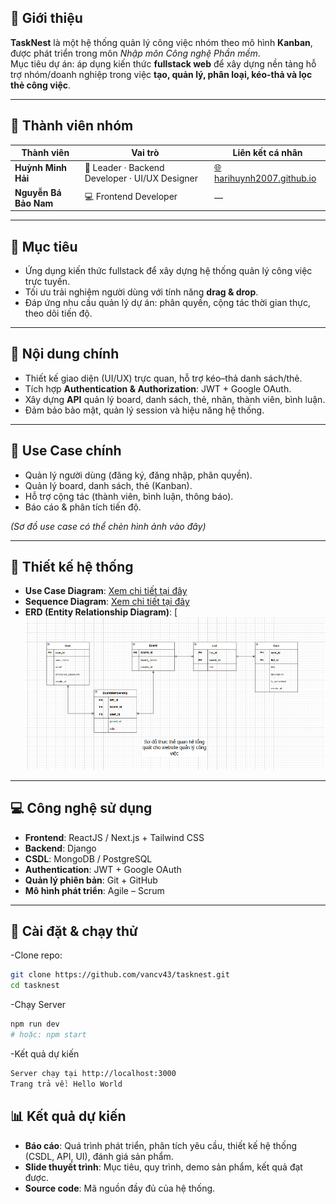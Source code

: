 ## 📌 Giới thiệu
**TaskNest** là một hệ thống quản lý công việc nhóm theo mô hình **Kanban**, được phát triển trong môn *Nhập môn Công nghệ Phần mềm*.  
Mục tiêu dự án: áp dụng kiến thức **fullstack web** để xây dựng nền tảng hỗ trợ nhóm/doanh nghiệp trong việc **tạo, quản lý, phân loại, kéo-thả và lọc thẻ công việc**.

---

## 👥 Thành viên nhóm

| Thành viên | Vai trò | Liên kết cá nhân |
|-------------|----------|------------------|
| **Huỳnh Minh Hải** | 🧠 Leader · Backend Developer · UI/UX Designer | [🌐 harihuynh2007.github.io](https://harihuynh2007.github.io) |
| **Nguyễn Bá Bảo Nam** | 💻 Frontend Developer | — |



---

## 🎯 Mục tiêu
- Ứng dụng kiến thức fullstack để xây dựng hệ thống quản lý công việc trực tuyến.  
- Tối ưu trải nghiệm người dùng với tính năng **drag & drop**.  
- Đáp ứng nhu cầu quản lý dự án: phân quyền, cộng tác thời gian thực, theo dõi tiến độ.  

---

## 📂 Nội dung chính
- Thiết kế giao diện (UI/UX) trực quan, hỗ trợ kéo–thả danh sách/thẻ.  
- Tích hợp **Authentication & Authorization**: JWT + Google OAuth.  
- Xây dựng **API** quản lý board, danh sách, thẻ, nhãn, thành viên, bình luận.  
- Đảm bảo bảo mật, quản lý session và hiệu năng hệ thống.  

---

## 🎯 Use Case chính
- Quản lý người dùng (đăng ký, đăng nhập, phân quyền).  
- Quản lý board, danh sách, thẻ (Kanban).  
- Hỗ trợ cộng tác (thành viên, bình luận, thông báo).  
- Báo cáo & phân tích tiến độ.  

*(Sơ đồ use case có thể chèn hình ảnh vào đây)*

---

## 📐 Thiết kế hệ thống
- **Use Case Diagram**: [Xem chi tiết tại đây](https://github.com/Harihuynh2007/NHAPMONCNPM/blob/main/uml/readme.md#lab-03--uml-thi%E1%BA%BFt-k%E1%BA%BF-use-case--sequence-diagram)
- **Sequence Diagram**: [Xem chi tiết tại đây](https://github.com/Harihuynh2007/NHAPMONCNPM/blob/main/uml/readme.md#2-sequence-diagram)
- **ERD (Entity Relationship Diagram)**: [![ERD](https://github.com/Harihuynh2007/NHAPMONCNPM/blob/main/uml/ERD.png) 

---

## 💻 Công nghệ sử dụng
- **Frontend**: ReactJS / Next.js + Tailwind CSS  
- **Backend**: Django  
- **CSDL**: MongoDB / PostgreSQL  
- **Authentication**: JWT + Google OAuth  
- **Quản lý phiên bản**: Git + GitHub  
- **Mô hình phát triển**: Agile – Scrum  

---

## 🚀 Cài đặt & chạy thử
-Clone repo:
```bash
git clone https://github.com/vancv43/tasknest.git
cd tasknest
```
-Chạy Server
```bash
npm run dev
# hoặc: npm start
```
-Kết quả dự kiến
```bash
Server chạy tại http://localhost:3000
Trang trả về: Hello World
```
## 📊 Kết quả dự kiến
- **Báo cáo**: Quá trình phát triển, phân tích yêu cầu, thiết kế hệ thống (CSDL, API, UI), đánh giá sản phẩm.  
- **Slide thuyết trình**: Mục tiêu, quy trình, demo sản phẩm, kết quả đạt được.  
- **Source code**: Mã nguồn đầy đủ của hệ thống.  
